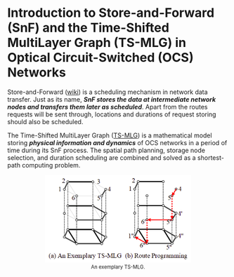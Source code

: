 # Introduction to Store-and-Forward (SnF) and the Time-Shifted MultiLayer Graph (TS-MLG) in Optical Circuit-Switched (OCS) Networks

Store-and-Forward ([wiki](https://en.wikipedia.org/wiki/Store_and_forward))
is a scheduling mechanism in network data transfer.
Just as its name, ***SnF stores the data at intermediate network nodes
and transfers them later as scheduled***.
Apart from the routes requests will be sent through,
locations and durations of request storing should also be scheduled. 

The Time-Shifted MultiLayer Graph
([TS-MLG](https://www.osapublishing.org/jocn/abstract.cfm?uri=jocn-8-3-162))
is a mathematical model storing ***physical information and dynamics*** of OCS networks
in a period of time during its SnF process.
The spatial path planning, storage node selection,
and duration scheduling are combined and solved as a shortest-path computing problem.

<div align="center">
    <img src="./tsmlg.png" height="200" alt="TS-MLG" />
    <center style="font-size:80%">An exemplary TS-MLG.</center>
</div>
